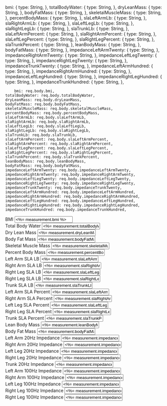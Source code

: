bmi: {
            type: String,
        },
        totalBodyWater: {
            type: String,
        },
        dryLeanMass: {
            type: String,
        },
        bodyFatMass: {
            type: String,
        },
        skeletalMuscleMass: {
            type: String,
        },
        percentBodyMass: {
            type: String,
        },
        slaLeftArmLb: {
            type: String,
        },
        slaRightArmLb: {
            type: String,
        },
        slaLeftLegLb: {
            type: String,
        },
        slaRightLegLb: {
            type: String,
        },
        slaTrunkLb: {
            type: String,
        },
        slaLeftArmPercent: {
            type: String,
        },
        slaRightArmPercent: {
            type: String,
        },
        slaLeftLegPercent: {
            type: String,
        },
        slaRightLegPercent: {
            type: String,
        },
        slaTrunkPercent: {
            type: String,
        },
        leanBodyMass: {
            type: String,
        },
        bodyFatMass: {
            type: String,
        },
        impedanceLeftArmTwenty: {
            type: String,
        },
        impedanceRightArmTwenty: {
            type: String,
        },
        impedanceLeftLegTwenty: {
            type: String,
        },
        impedanceRightLegTwenty: {
            type: String,
        },
        impedanceTrunkTwenty: {
            type: String,
        },
        impedanceLeftArmHundred: {
            type: String,
        },
        impedanceRightArmHundred: {
            type: String,
        },
        impedanceLeftLegHundred: {
            type: String,
        },
        impedanceRightLegHundred: {
            type: String,
        },
        impedanceTrunkHundred: {
            type: String,
        },



        bmi: req.body.bmi,
    totalBodyWater: req.body.totalBodyWater,
    dryLeanMass: req.body.dryLeanMass,
    bodyFatMass: req.body.bodyFatMass,
    skeletalMuscleMass: req.body.skeletalMuscleMass,
    percentBodyMass: req.body.percentBodyMass,
    slaLeftArmLb: req.body.slaLeftArmLb,
    slaRightArmLb: req.body.slaRightArmLb,
    slaLeftLegLb: req.body.slaLeftLegLb,
    slaRightLegLb: req.body.slaRightLegLb,
    slaTrunkLb: req.body.slaTrunkLb,
    slaLeftArmPercent: req.body.slaLeftArmPercent,
    slaRightArmPercent: req.body.slaRightArmPercent,
    slaLeftLegPercent: req.body.slaLeftLegPercent,
    slaRightLegPercent: req.body.slaRightLegPercent,
    slaTrunkPercent: req.body.slaTrunkPercent,
    leanBodyMass: req.body.leanBodyMass,
    bodyFatMass: req.body.bodyFatMass,
    impedanceLeftArmTwenty: req.body.impedanceLeftArmTwenty,
    impedanceRightArmTwenty: req.body.impedanceRightArmTwenty,
    impedanceLeftLegTwenty: req.body.impedanceLeftLegTwenty,
    impedanceRightLegTwenty: req.body.impedanceRightLegTwenty,
    impedanceTrunkTwenty: req.body.impedanceTrunkTwenty,
    impedanceLeftArmHundred: req.body.impedanceLeftArmHundred,
    impedanceRightArmHundred: req.body.impedanceRightArmHundred,
    impedanceLeftLegHundred: req.body.impedanceLeftLegHundred,
    impedanceRightLegHundred: req.body.impedanceRightLegHundred,
    impedanceTrunkHundred: req.body.impedanceTrunkHundred,

<label for="bmi">BMI</label>
    <input type="text" id="bmi" value="<%= measurement.bmi %>" name="bmi" class="form-control" />
    <br />
    <label for="totalBodyWater">Total Body Water</label>
    <input type="text" id="totalBodyWater" value="<%= measurement.totalBodyWater %>" name="totalBodyWater" class="form-control" />
    <br />
    <label for="dryLeanMass">Dry Lean Mass</label>
    <input type="text" id="dryLeanMass" value="<%= measurement.dryLeanMass %>" name="dryLeanMass" class="form-control" />
    <br />
    <label for="bodyFatMass">Body Fat Mass</label>
    <input type="text" id="bodyFatMass" value="<%= measurement.bodyFatMass %>" name="bodyFatMass" class="form-control" />
    <br />
    <label for="skeletalMuscleMass">Skeletal Muscle Mass</label>
    <input type="text" id="skeletalMuscleMass" value="<%= measurement.skeletalMuscleMass %>" name="skeletalMuscleMass" class="form-control" />
    <br />
    <label for="percentBodyMass">Percent Body Mass</label>
    <input type="text" id="percentBodyMass" value="<%= measurement.percentBodyMass %>" name="percentBodyMass" class="form-control" />
    <br />
    <label for="slaLeftArmLb">Left Arm SLA LB</label>
    <input type="text" id="slaLeftArmLb" value="<%= measurement.slaLeftArmLb %>" name="slaLeftArmLb" class="form-control" />
    <br />
    <label for="slaRightArmLb">Right Arm SLA LB</label>
    <input type="text" id="slaRightArmLb" value="<%= measurement.slaRightArmLb %>" name="slaRightArmLb" class="form-control" />
    <br />
    <label for="slaLeftLegLb">Right Leg SLA LB</label>
    <input type="text" id="slaLeftLegLb" value="<%= measurement.slaLeftLegLb %>" name="slaLeftLegLb" class="form-control" />
    <br />
    <label for="slaRightLegLb">Right Leg SLA LB</label>
    <input type="text" id="slaRightLegLb" value="<%= measurement.slaRightLegLb %>" name="slaRightLegLb" class="form-control" />
    <br />
    <label for="slaTrunkLb">Trunk SLA LB</label>
    <input type="text" id="slaTrunkLb" value="<%= measurement.slaTrunkLb %>" name="slaTrunkLb" class="form-control" />
    <br />
    <label for="slaLeftArmPercent">Left Arm SLA Percent</label>
    <input type="text" id="slaLeftArmPercent" value="<%= measurement.slaLeftArmPercent %>" name="slaLeftArmPercent" class="form-control" />
    <br />
    <label for="slaRightArmPercent">Right Arm SLA Percent</label>
    <input type="text" id="slaRightArmPercent" value="<%= measurement.slaRightArmPercent %>" name="slaRightArmPercent" class="form-control" />
    <br />
    <label for="slaLeftLegPercent">Left Leg SLA Percent</label>
    <input type="text" id="slaLeftLegPercent" value="<%= measurement.slaLeftLegPercent %>" name="slaLeftLegPercent" class="form-control" />
    <br />
    <label for="slaRightLegPercent">Right Leg SLA Percent</label>
    <input type="text" id="slaRightLegPercent" value="<%= measurement.slaRightLegPercent %>" name="slaRightLegPercent" class="form-control" />
    <br />
    <label for="slaTrunkPercent">Trunk SLA Percent</label>
    <input type="text" id="slaTrunkPercent" value="<%= measurement.slaTrunkPercent %>" name="slaTrunkPercent" class="form-control" />
    <br />
    <label for="leanBodyMass">Lean Body Mass</label>
    <input type="text" id="leanBodyMass" value="<%= measurement.leanBodyMass %>" name="leanBodyMass" class="form-control" />
    <br />
    <label for="bodyFatMass">Body Fat Mass</label>
    <input type="text" id="bodyFatMass" value="<%= measurement.bodyFatMass %>" name="bodyFatMass" class="form-control" />
    <br />
    <label for="impedanceLeftArmTwenty">Left Arm 20Hz Impedance</label>
    <input type="text" id="impedanceLeftArmTwenty" value="<%= measurement.impedanceLeftArmTwenty %>" name="impedanceLeftArmTwenty" class="form-control" />
    <br />
    <label for="impedanceRightArmTwenty">Right Arm 20Hz Impedance</label>
    <input type="text" id="impedanceRightArmTwenty" value="<%= measurement.impedanceRightArmTwenty %>" name="impedanceRightArmTwenty" class="form-control" />
    <br />
    <label for="impedanceLeftLegTwenty">Left Leg 20Hz Impedance</label>
    <input type="text" id="impedanceLeftLegTwenty" value="<%= measurement.impedanceLeftLegTwenty %>" name="impedanceLeftLegTwenty" class="form-control" />
    <br />
    <label for="impedanceRightLegTwenty">Right Leg 20Hz Impedance</label>
    <input type="text" id="impedanceRightLegTwenty" value="<%= measurement.impedanceRightLegTwenty %>" name="impedanceRightLegTwenty" class="form-control" />
    <br />
    <label for="impedanceTrunkTwenty">Trunk 20Hz Impedance</label>
    <input type="text" id="impedanceTrunkTwenty" value="<%= measurement.impedanceTrunkTwenty %>" name="impedanceTrunkTwenty" class="form-control" />
    <br />
    <label for="impedanceLeftArmHundred">Left Arm 100Hz Impedance</label>
    <input type="text" id="impedanceLeftArmHundred" value="<%= measurement.impedanceLeftArmHundred %>" name="impedanceLeftArmHundred" class="form-control" />
    <br />
    <label for="impedanceRightArmHundred">Right Arm 100Hz Impedance</label>
    <input type="text" id="impedanceRightArmHundred" value="<%= measurement.impedanceRightArmHundred %>" name="impedanceRightArmHundred" class="form-control" />
    <br />
    <label for="impedanceLeftLegHundred">Left Leg 100Hz Impedance</label>
    <input type="text" id="impedanceLeftLegHundred" value="<%= measurement.impedanceLeftLegHundred %>" name="impedanceLeftLegHundred" class="form-control" />
    <br />
    <label for="impedanceRightLegHundred">Right Leg 100Hz Impedance</label>
    <input type="text" id="impedanceRightLegHundred" value="<%= measurement.impedanceRightLegHundred %>" name="impedanceRightLegHundred" class="form-control" />
    <br />
    <label for="impedanceTrunkHundred">Right Leg 100Hz Impedance</label>
    <input type="text" id="impedanceTrunkHundred" value="<%= measurement.impedanceTrunkHundred %>" name="impedanceTrunkHundred" class="form-control" />
    <br />
